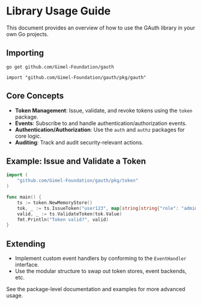# Library Usage Guide

This document provides an overview of how to use the GAuth library in your own Go projects.

## Importing

```
go get github.com/Gimel-Foundation/gauth
```

```
import "github.com/Gimel-Foundation/gauth/pkg/gauth"
```

## Core Concepts
- **Token Management**: Issue, validate, and revoke tokens using the `token` package.
- **Events**: Subscribe to and handle authentication/authorization events.
- **Authentication/Authorization**: Use the `auth` and `authz` packages for core logic.
- **Auditing**: Track and audit security-relevant actions.

## Example: Issue and Validate a Token

```go
import (
    "github.com/Gimel-Foundation/gauth/pkg/token"
)

func main() {
    ts := token.NewMemoryStore()
    tok, _ := ts.IssueToken("user123", map[string]string{"role": "admin"})
    valid, _ := ts.ValidateToken(tok.Value)
    fmt.Println("Token valid?", valid)
}
```

## Extending
- Implement custom event handlers by conforming to the `EventHandler` interface.
- Use the modular structure to swap out token stores, event backends, etc.

See the package-level documentation and examples for more advanced usage.
